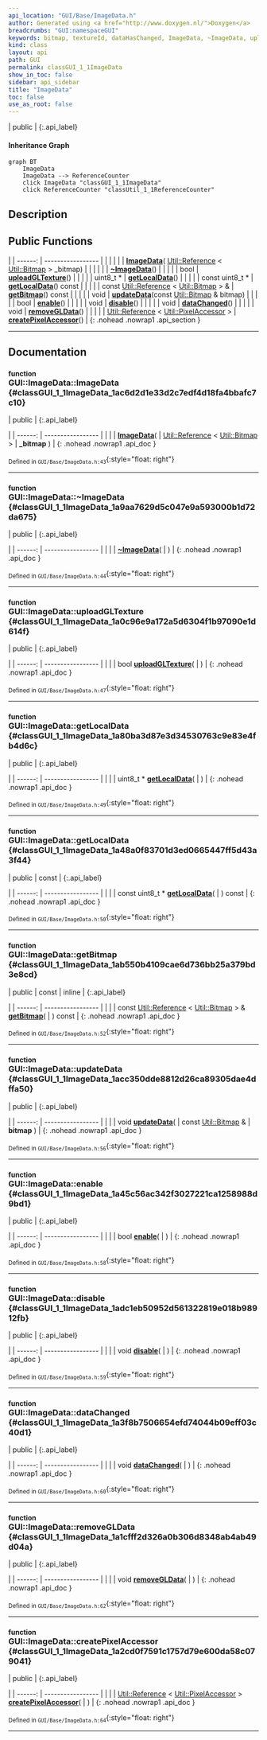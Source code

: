 ```yaml
---
api_location: "GUI/Base/ImageData.h"
author: Generated using <a href="http://www.doxygen.nl/">Doxygen</a>
breadcrumbs: "GUI:namespaceGUI"
keywords: bitmap, textureId, dataHasChanged, ImageData, ~ImageData, uploadGLTexture, getLocalData, getLocalData, getBitmap, updateData, enable, disable, dataChanged, removeGLData, createPixelAccessor
kind: class
layout: api
path: GUI
permalink: classGUI_1_1ImageData
show_in_toc: false
sidebar: api_sidebar
title: "ImageData"
toc: false
use_as_root: false
---
```


| public |
{:.api_label}

#### Inheritance Graph

```mermaid
graph BT
	ImageData
	ImageData --> ReferenceCounter
	click ImageData "classGUI_1_1ImageData"
	click ReferenceCounter "classUtil_1_1ReferenceCounter"
```

## Description





## Public Functions

|
| ------: | ----------------- |
|  | |
|  | **[ImageData](#classGUI_1_1ImageData_1ac6d2d1e33d2c7edf4d18fa4bbafc7c10)**( [Util::Reference](classUtil_1_1Reference) < [Util::Bitmap](classUtil_1_1Bitmap) > _bitmap) |
|  | |
|  | **[~ImageData](#classGUI_1_1ImageData_1a9aa7629d5c047e9a593000b1d72da675)**() |
|  | |
| bool | **[uploadGLTexture](#classGUI_1_1ImageData_1a0c96e9a172a5d6304f1b97090e1d614f)**() |
|  | |
| uint8_t * | **[getLocalData](#classGUI_1_1ImageData_1a80ba3d87e3d34530763c9e83e4fb4d6c)**() |
|  | |
| const uint8_t * | **[getLocalData](#classGUI_1_1ImageData_1a48a0f83701d3ed0665447ff5d43a3f44)**() const |
|  | |
| const [Util::Reference](classUtil_1_1Reference) < [Util::Bitmap](classUtil_1_1Bitmap) > & | **[getBitmap](#classGUI_1_1ImageData_1ab550b4109cae6d736bb25a379bd3e8cd)**() const |
|  | |
| void | **[updateData](#classGUI_1_1ImageData_1acc350dde8812d26ca89305dae4dffa50)**(const [Util::Bitmap](classUtil_1_1Bitmap) & bitmap) |
|  | |
| bool | **[enable](#classGUI_1_1ImageData_1a45c56ac342f3027221ca1258988d9bd1)**() |
|  | |
| void | **[disable](#classGUI_1_1ImageData_1adc1eb50952d561322819e018b98912fb)**() |
|  | |
| void | **[dataChanged](#classGUI_1_1ImageData_1a3f8b7506654efd74044b09eff03c40d1)**() |
|  | |
| void | **[removeGLData](#classGUI_1_1ImageData_1a1cfff2d326a0b306d8348ab4ab49d04a)**() |
|  | |
| [Util::Reference](classUtil_1_1Reference) < [Util::PixelAccessor](classUtil_1_1PixelAccessor) > | **[createPixelAccessor](#classGUI_1_1ImageData_1a2cd0f7591c1757d79e600da58c079041)**() |
{: .nohead .nowrap1 .api_section }


-------------------------------------------------------------------

## Documentation

### <small>function</small><br/> GUI::ImageData::ImageData {#classGUI_1_1ImageData_1ac6d2d1e33d2c7edf4d18fa4bbafc7c10}

| public |
{:.api_label}

|
| ------: | ----------------- |
|  |
|  **[ImageData](#classGUI_1_1ImageData_1ac6d2d1e33d2c7edf4d18fa4bbafc7c10)**( |  [Util::Reference](classUtil_1_1Reference) < [Util::Bitmap](classUtil_1_1Bitmap) > | **_bitmap** ) |
{: .nohead .nowrap1 .api_doc }





<sub>Defined in `GUI/Base/ImageData.h:43`</sub>{:style="float: right"}

-------------------------------------------------------------------

### <small>function</small><br/> GUI::ImageData::~ImageData {#classGUI_1_1ImageData_1a9aa7629d5c047e9a593000b1d72da675}

| public |
{:.api_label}

|
| ------: | ----------------- |
|  |
|  **[~ImageData](#classGUI_1_1ImageData_1a9aa7629d5c047e9a593000b1d72da675)**( |  ) |
{: .nohead .nowrap1 .api_doc }





<sub>Defined in `GUI/Base/ImageData.h:44`</sub>{:style="float: right"}

-------------------------------------------------------------------

### <small>function</small><br/> GUI::ImageData::uploadGLTexture {#classGUI_1_1ImageData_1a0c96e9a172a5d6304f1b97090e1d614f}

| public |
{:.api_label}

|
| ------: | ----------------- |
|  |
| bool **[uploadGLTexture](#classGUI_1_1ImageData_1a0c96e9a172a5d6304f1b97090e1d614f)**( |  ) |
{: .nohead .nowrap1 .api_doc }





<sub>Defined in `GUI/Base/ImageData.h:47`</sub>{:style="float: right"}

-------------------------------------------------------------------

### <small>function</small><br/> GUI::ImageData::getLocalData {#classGUI_1_1ImageData_1a80ba3d87e3d34530763c9e83e4fb4d6c}

| public |
{:.api_label}

|
| ------: | ----------------- |
|  |
| uint8_t * **[getLocalData](#classGUI_1_1ImageData_1a80ba3d87e3d34530763c9e83e4fb4d6c)**( |  ) |
{: .nohead .nowrap1 .api_doc }





<sub>Defined in `GUI/Base/ImageData.h:49`</sub>{:style="float: right"}

-------------------------------------------------------------------

### <small>function</small><br/> GUI::ImageData::getLocalData {#classGUI_1_1ImageData_1a48a0f83701d3ed0665447ff5d43a3f44}

| public | const |
{:.api_label}

|
| ------: | ----------------- |
|  |
| const uint8_t * **[getLocalData](#classGUI_1_1ImageData_1a48a0f83701d3ed0665447ff5d43a3f44)**( |  ) const |
{: .nohead .nowrap1 .api_doc }





<sub>Defined in `GUI/Base/ImageData.h:50`</sub>{:style="float: right"}

-------------------------------------------------------------------

### <small>function</small><br/> GUI::ImageData::getBitmap {#classGUI_1_1ImageData_1ab550b4109cae6d736bb25a379bd3e8cd}

| public | const | inline |
{:.api_label}

|
| ------: | ----------------- |
|  |
| const [Util::Reference](classUtil_1_1Reference) < [Util::Bitmap](classUtil_1_1Bitmap) > & **[getBitmap](#classGUI_1_1ImageData_1ab550b4109cae6d736bb25a379bd3e8cd)**( |  ) const |
{: .nohead .nowrap1 .api_doc }





<sub>Defined in `GUI/Base/ImageData.h:52`</sub>{:style="float: right"}

-------------------------------------------------------------------

### <small>function</small><br/> GUI::ImageData::updateData {#classGUI_1_1ImageData_1acc350dde8812d26ca89305dae4dffa50}

| public |
{:.api_label}

|
| ------: | ----------------- |
|  |
| void **[updateData](#classGUI_1_1ImageData_1acc350dde8812d26ca89305dae4dffa50)**( | const [Util::Bitmap](classUtil_1_1Bitmap) & | **bitmap** ) |
{: .nohead .nowrap1 .api_doc }





<sub>Defined in `GUI/Base/ImageData.h:56`</sub>{:style="float: right"}

-------------------------------------------------------------------

### <small>function</small><br/> GUI::ImageData::enable {#classGUI_1_1ImageData_1a45c56ac342f3027221ca1258988d9bd1}

| public |
{:.api_label}

|
| ------: | ----------------- |
|  |
| bool **[enable](#classGUI_1_1ImageData_1a45c56ac342f3027221ca1258988d9bd1)**( |  ) |
{: .nohead .nowrap1 .api_doc }





<sub>Defined in `GUI/Base/ImageData.h:58`</sub>{:style="float: right"}

-------------------------------------------------------------------

### <small>function</small><br/> GUI::ImageData::disable {#classGUI_1_1ImageData_1adc1eb50952d561322819e018b98912fb}

| public |
{:.api_label}

|
| ------: | ----------------- |
|  |
| void **[disable](#classGUI_1_1ImageData_1adc1eb50952d561322819e018b98912fb)**( |  ) |
{: .nohead .nowrap1 .api_doc }





<sub>Defined in `GUI/Base/ImageData.h:59`</sub>{:style="float: right"}

-------------------------------------------------------------------

### <small>function</small><br/> GUI::ImageData::dataChanged {#classGUI_1_1ImageData_1a3f8b7506654efd74044b09eff03c40d1}

| public |
{:.api_label}

|
| ------: | ----------------- |
|  |
| void **[dataChanged](#classGUI_1_1ImageData_1a3f8b7506654efd74044b09eff03c40d1)**( |  ) |
{: .nohead .nowrap1 .api_doc }





<sub>Defined in `GUI/Base/ImageData.h:60`</sub>{:style="float: right"}

-------------------------------------------------------------------

### <small>function</small><br/> GUI::ImageData::removeGLData {#classGUI_1_1ImageData_1a1cfff2d326a0b306d8348ab4ab49d04a}

| public |
{:.api_label}

|
| ------: | ----------------- |
|  |
| void **[removeGLData](#classGUI_1_1ImageData_1a1cfff2d326a0b306d8348ab4ab49d04a)**( |  ) |
{: .nohead .nowrap1 .api_doc }





<sub>Defined in `GUI/Base/ImageData.h:62`</sub>{:style="float: right"}

-------------------------------------------------------------------

### <small>function</small><br/> GUI::ImageData::createPixelAccessor {#classGUI_1_1ImageData_1a2cd0f7591c1757d79e600da58c079041}

| public |
{:.api_label}

|
| ------: | ----------------- |
|  |
| [Util::Reference](classUtil_1_1Reference) < [Util::PixelAccessor](classUtil_1_1PixelAccessor) > **[createPixelAccessor](#classGUI_1_1ImageData_1a2cd0f7591c1757d79e600da58c079041)**( |  ) |
{: .nohead .nowrap1 .api_doc }





<sub>Defined in `GUI/Base/ImageData.h:64`</sub>{:style="float: right"}

-------------------------------------------------------------------

